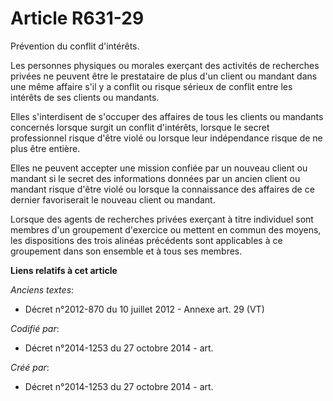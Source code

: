 # Article R631-29

Prévention du conflit d'intérêts.

Les personnes physiques ou morales exerçant des activités de recherches privées ne peuvent être le prestataire de plus d'un
client ou mandant dans une même affaire s'il y a conflit ou risque sérieux de conflit entre les intérêts de ses clients ou
mandants.

Elles s'interdisent de s'occuper des affaires de tous les clients ou mandants concernés lorsque surgit un conflit d'intérêts,
lorsque le secret professionnel risque d'être violé ou lorsque leur indépendance risque de ne plus être entière.

Elles ne peuvent accepter une mission confiée par un nouveau client ou mandant si le secret des informations données par un
ancien client ou mandant risque d'être violé ou lorsque la connaissance des affaires de ce dernier favoriserait le nouveau
client ou mandant.

Lorsque des agents de recherches privées exerçant à titre individuel sont membres d'un groupement d'exercice ou mettent en
commun des moyens, les dispositions des trois alinéas précédents sont applicables à ce groupement dans son ensemble et à tous
ses membres.

**Liens relatifs à cet article**

_Anciens textes_:

  - Décret n°2012-870 du 10 juillet 2012 -  Annexe art. 29 (VT)

_Codifié par_:

  - Décret n°2014-1253 du 27 octobre 2014 - art.

_Créé par_:

  - Décret n°2014-1253 du 27 octobre 2014 - art.
